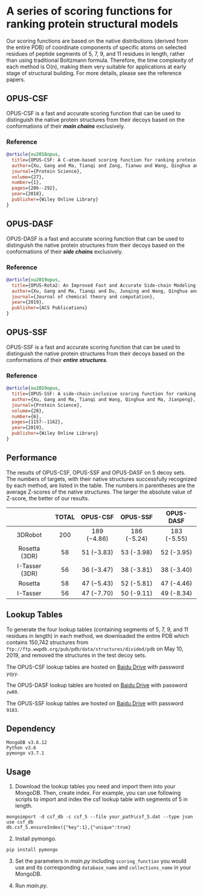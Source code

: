 # A series of scoring functions for ranking protein structural models

Our scoring functions are based on the native distributions (derived from the entire PDB) of coordinate components of specific atoms on selected residues of peptide segments of 5, 7, 9, and 11 residues in length, rather than using traditional Boltzmann formula. Therefore, the time complexity of each method is O(n), making them very suitable for applications at early stage of structural building. For more details, please see the reference papers.

## OPUS-CSF

OPUS-CSF is a fast and accurate scoring function that can be used to distinguish the native protein structures from their decoys based on the conformations of their ***main chains*** exclusively.

### Reference 
```bibtex
@article{xu2018opus,
  title={OPUS-CSF: A C-atom-based scoring function for ranking protein structural models},
  author={Xu, Gang and Ma, Tianqi and Zang, Tianwu and Wang, Qinghua and Ma, Jianpeng},
  journal={Protein Science},
  volume={27},
  number={1},
  pages={286--292},
  year={2018},
  publisher={Wiley Online Library}
}
```

## OPUS-DASF

OPUS-DASF is a fast and accurate scoring function that can be used to distinguish the native protein structures from their decoys based on the conformations of their ***side chains*** exclusively.


### Reference 
```bibtex
@article{xu2019opus,
  title={OPUS-Rota2: An Improved Fast and Accurate Side-chain Modeling Method},
  author={Xu, Gang and Ma, Tianqi and Du, Junqing and Wang, Qinghua and Ma, Jianpeng},
  journal={Journal of chemical theory and computation},
  year={2019},
  publisher={ACS Publications}
}
```

## OPUS-SSF

OPUS-SSF is a fast and accurate scoring function that can be used to distinguish the native protein structures from their decoys based on the conformations of their ***entire structures***.


### Reference 
```bibtex
@article{xu2019opus,
  title={OPUS-SSF: A side-chain-inclusive scoring function for ranking protein structural models},
  author={Xu, Gang and Ma, Tianqi and Wang, Qinghua and Ma, Jianpeng},
  journal={Protein Science},
  volume={28},
  number={6},
  pages={1157--1162},
  year={2019},
  publisher={Wiley Online Library}
}
```

## Performance

The results of OPUS-CSF, OPUS-SSF and OPUS-DASF on 5 decoy sets. The numbers of targets, with their native structures successfully recognized by each method, are listed in the table. The numbers in parentheses are the average Z-scores of the native structures. The larger the absolute value of Z-score, the better of our results.

||TOTAL|OPUS-CSF|OPUS-SSF|OPUS-DASF|
|:----:|:----:|:----:|:----:|:----:|
|3DRobot|200|189 (−4.86)	|186 (-5.24)|183 (-5.55)|
|Rosetta (3DR)|58|	51 (−3.83)	|53 (-3.98)	|52 (-3.95)|
|I-Tasser (3DR)|56|	36 (−3.47)	|38 (-3.81)	|38 (-3.40)|
|Rosetta|	58|	47 (−5.43)|	52 (-5.81)	|47 (-4.46)|
|I-Tasser|	56|	47 (−7.70)|	50 (-9.11)	|49 (-8.34)|


## Lookup Tables

To generate the four lookup tables (containing segments of 5, 7, 9, and 11 residues in length) in each method, we downloaded the entire PDB which contains 150,742 structures from `ftp://ftp.wwpdb.org/pub/pdb/data/structures/divided/pdb` on May 10, 2019, and removed the structures in the test decoy sets.

The OPUS-CSF lookup tables are hosted on [Baidu Drive](https://pan.baidu.com/s/1OPDXv2y4C67KyN60Wk3X0w) with password `yqyy`.

The OPUS-DASF lookup tables are hosted on [Baidu Drive](https://pan.baidu.com/s/1JmqS9T0kyRUqyeY-i3Pxdg ) with password `zw80`.

The OPUS-SSF lookup tables are hosted on [Baidu Drive](https://pan.baidu.com/s/1pqIJYjfq-kCi2f5gwL4SZQ) with password `9183`.

## Dependency

```
MongoDB v3.6.12
Python v3.6
pymongo v3.7.1
```

## Usage

1. Download the lookup tables you need and import them into your MongoDB. Then, create index. For example, you can use following scripts to import and index the csf lookup table with segments of 5 in length.

```
mongoimport -d csf_db -c csf_5 --file your_path\csf_5.dat --type json
use csf_db
db.csf_5.ensureIndex({"key":1},{"unique":true}
```

2. Install pymongo.

```
pip install pymongo
```

3. Set the parameters in *main.py* including `scoring_function` you would use and its corresponding `database_name` and `collections_name` in your MongoDB.

4. Run *main.py*.





